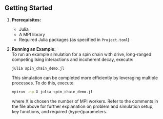 ## Getting Started

1. **Prerequisites:**  
   - Julia
   - A MPI library
   - Required Julia packages (as specified in `Project.toml`)

2. **Running an Example:**  
   To run an example simulation for a spin chain with drive, long-ranged competing Ising interactions and incoherent decay, execute:
   ```sh
   julia spin_chain_demo.jl
   ```
   This simulation can be completed more efficiently by leveraging multiple processes. To do this, execute:
      ```sh
   mpirun -np X julia spin_chain_demo.jl
   ```
      where X is chosen the number of MPI workers.
   Refer to the comments in the file above for further explanation on problem and simulation setup, key functions, and required (hyper)parameters.
